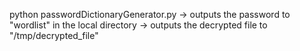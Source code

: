 python passwordDictionaryGenerator.py
-> outputs the password to "wordlist" in the local directory 
-> outputs the decrypted file to "/tmp/decrypted_file"